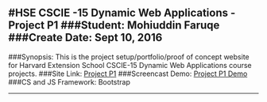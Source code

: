 #HSE CSCIE -15 Dynamic Web Applications - Project P1
###Student: Mohiuddin Faruqe
###Create Date: Sept 10, 2016
---

###Synopsis: This is the project setup/portfolio/proof of concept website for Harvard Extension School CSCIE-15 Dynamic Web Applications course projects.
###Site Link: [Project P1](http://p1.guddi.ca)
###Screencast Demo: [Project P1 Demo](http://screencast.com/t/PGkKaUMw)
###CS and JS Framework: Bootstrap

---

